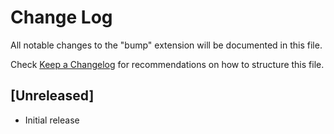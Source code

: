 # Change Log

All notable changes to the "bump" extension will be documented in this file.

Check [Keep a Changelog](http://keepachangelog.com/) for recommendations on how to structure this file.

## [Unreleased]

- Initial release